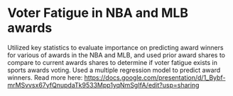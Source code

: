 # Voter Fatigue in NBA and MLB awards
Utilized key statistics to evaluate importance on predicting award winners for various of awards in the NBA and MLB, and used prior award shares to compare to current awards shares to determine if voter fatigue exists in sports awards voting. Used a multiple regression model to predict award winners. Read more here: https://docs.google.com/presentation/d/1_Bybf-mrMSvvsx67yfQnupdaTk9533Mpp1yqNmSgIfA/edit?usp=sharing
